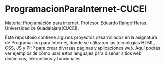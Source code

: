 # ProgramacionParaInternet-CUCEI
Materia: Programación para internet.
Profesor: Eduardo Rangel Heras. 
Universidad de Guadalajara(CUCEI).

Este repositorio contiene algunos proyectos desarrollados en la asignatura de Programación para Internet, donde se utilizaron las tecnologías HTML, CSS, JS y PHP para crear diversas páginas y aplicaciones web. Aquí podrás ver ejemplos de cómo usar estos lenguajes para diseñar sitios web dinámicos, interactivos y funcionales.


